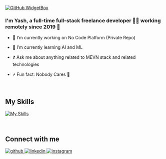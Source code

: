 [![GitHub WidgetBox](https://github-widgetbox.vercel.app/api/profile?username=yashz05&data=followers,repositories,stars,commits)](https://github.com/Jurredr/github-widgetbox)
  

### <div align="left">I'm Yash, a full-time full-stack freelance developer 👨‍💻 working remotely since 2019 🚀</div>  
  

- 🔭 I’m currently working on No Code Platform (Private Repo)  
  

- 🌱 I’m currently learning AI and ML  
  

- ❓ Ask me about anything related to MEVN stack and related technologies  
  

- ⚡ Fun fact: Nobody Cares 😬  
  

<br/>  

## My Skills


[![My Skills](https://skillicons.dev/icons?i=js,html,css,bootstrap,flutter,docker,laravel,mongodb,php,py,react,ts,vue,wordpress&perline=10)](https://skillicons.dev)

<br/>  


## Connect with me  
<div align="">
<a href="https://github.com/yashz05" target="_blank">
<img src=https://img.shields.io/badge/github-%2324292e.svg?&style=for-the-badge&logo=github&logoColor=white alt=github style="margin-bottom: 5px;" />
</a>
<a href="https://linkedin.com/in/yash-chowdhari-b0b453171" target="_blank">
<img src=https://img.shields.io/badge/linkedin-%231E77B5.svg?&style=for-the-badge&logo=linkedin&logoColor=white alt=linkedin style="margin-bottom: 5px;" />
</a>
<a href="https://instagram.com/yashz05" target="_blank">
<img src=https://img.shields.io/badge/instagram-%23000000.svg?&style=for-the-badge&logo=instagram&logoColor=white alt=instagram style="margin-bottom: 5px;" />
</a>  
</div>  
  

<br/>  




